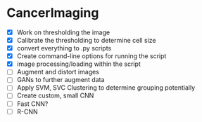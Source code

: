 # CancerImaging
- [X] Work on thresholding the image
- [X] Calibrate the thresholding to determine cell size
- [X] convert everything to .py scripts
- [X] Create command-line options for running the script 
- [X] image processing/loading within the script
- [ ] Augment and distort images 
- [ ] GANs to further augment data
- [ ] Apply SVM, SVC Clustering to determine grouping potentially
- [ ] Create custom, small CNN 
- [ ] Fast CNN?
- [ ] R-CNN
